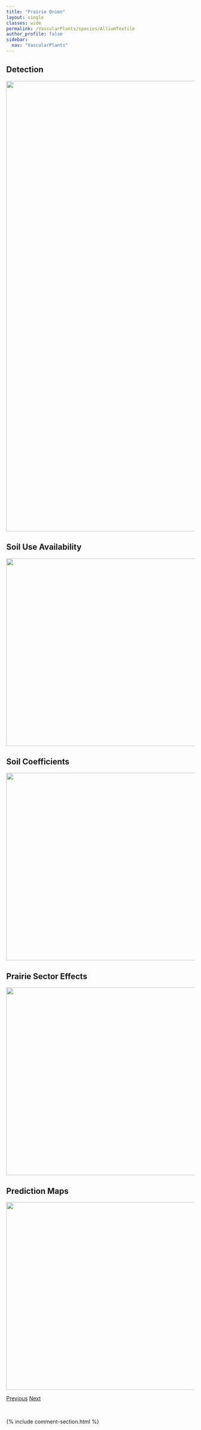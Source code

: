 ```yaml
---
title: "Prairie Onion"
layout: single
classes: wide
permalink: /VascularPlants/species/AlliumTextile
author_profile: false
sidebar:
  nav: "VascularPlants"
---
```


<h2>Detection</h2>

<a href="https://drive.google.com/uc?export=view&id=1zvMPiYB1b4amyi_Ze0ZvQIx2nLfiTVT6">
<img src="https://drive.google.com/uc?export=view&id=1zvMPiYB1b4amyi_Ze0ZvQIx2nLfiTVT6" height = "1200" width = "800">
</a>


<h2>Soil Use Availability</h2>

<a href="https://drive.google.com/uc?export=view&id=171yhKXuHR7xcFAwlWFa85MuN6ySDxKif">
<img src="https://drive.google.com/uc?export=view&id=171yhKXuHR7xcFAwlWFa85MuN6ySDxKif" height = "500" width = "1000">
</a>


<h2>Soil Coefficients</h2>

<a href="https://drive.google.com/uc?export=view&id=1mZpTTJHOt_1nwiIp_EsG_ry2Gcb2z53B">
<img src="https://drive.google.com/uc?export=view&id=1mZpTTJHOt_1nwiIp_EsG_ry2Gcb2z53B" height = "500" width = "1000">
</a>


<h2>Prairie Sector Effects</h2>

<a href="https://drive.google.com/uc?export=view&id=1J54LiGTNvqqA7PV4abAKBcl4HQFdDBD-">
<img src="https://drive.google.com/uc?export=view&id=1J54LiGTNvqqA7PV4abAKBcl4HQFdDBD-" height = "500" width = "1000">
</a>


<h2>Prediction Maps</h2>

<a href="https://drive.google.com/uc?export=view&id=1He3xx3bLe36l_8dKO99qZ4a6SdsdA7sg">
<img src="https://drive.google.com/uc?export=view&id=1He3xx3bLe36l_8dKO99qZ4a6SdsdA7sg" height = "500" width = "1000">
</a>


<a href="/DevelopmentWebsite/VascularPlants/species/AlliumSchoenoprasum" class="pagination--pager" title="Allium schoenoprasum">Previous</a> <a href="/DevelopmentWebsite/VascularPlants/species/AlnusAlnobetula" class="pagination--pager" title="Green Alder">Next</a>

<p>&nbsp;</p>

{% include comment-section.html %}
